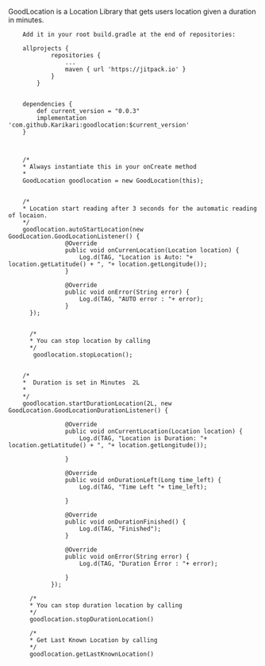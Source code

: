 
GoodLocation is a Location Library that gets users location given a duration in minutes.

        Add it in your root build.gradle at the end of repositories:

        allprojects {
                repositories {
                    ...
                    maven { url 'https://jitpack.io' }
                }
            }
            
        
        dependencies {
            def current_version = "0.0.3"
        	implementation 'com.github.Karikari:goodlocation:$current_version'
        }

   
        
        /*
        * Always instantiate this in your onCreate method
        *
        GoodLocation goodlocation = new GoodLocation(this);
        
        
        /*
        * Location start reading after 3 seconds for the automatic reading of locaion.
        */
        goodlocation.autoStartLocation(new GoodLocation.GoodLocationListener() {
                    @Override
                    public void onCurrenLocation(Location location) {
                        Log.d(TAG, "Location is Auto: "+ location.getLatitude() + ", "+ location.getLongitude());
                    }
        
                    @Override
                    public void onError(String error) {
                        Log.d(TAG, "AUTO error : "+ error);
                    }
          });
          
          
          /*
          * You can stop location by calling 
          */
           goodlocation.stopLocation();
        
        
        /*
        *  Duration is set in Minutes  2L
        *
        */
        goodlocation.startDurationLocation(2L, new GoodLocation.GoodLocationDurationListener() {
        
                    @Override
                    public void onCurrentLocation(Location location) {
                        Log.d(TAG, "Location is Duration: "+ location.getLatitude() + ", "+ location.getLongitude());
        
                    }
        
                    @Override
                    public void onDurationLeft(Long time_left) {
                        Log.d(TAG, "Time Left "+ time_left);
        
                    }
        
                    @Override
                    public void onDurationFinished() {
                        Log.d(TAG, "Finished");
                    }
        
                    @Override
                    public void onError(String error) {
                        Log.d(TAG, "Duration Error : "+ error);
        
                    }
                });
                
          /*
          * You can stop duration location by calling
          */
          goodlocation.stopDurationLocation()
          
          /*
          * Get Last Known Location by calling
          */
          goodlocation.getLastKnownLocation()
          
          